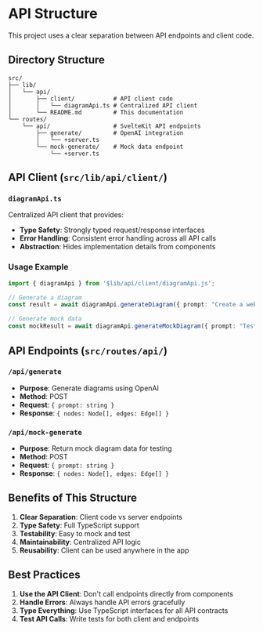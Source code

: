 # API Structure

This project uses a clear separation between API endpoints and client code.

## Directory Structure

```
src/
├── lib/
│   └── api/
│       ├── client/           # API client code
│       │   └── diagramApi.ts # Centralized API client
│       └── README.md         # This documentation
└── routes/
    └── api/                  # SvelteKit API endpoints
        ├── generate/         # OpenAI integration
        │   └── +server.ts
        └── mock-generate/    # Mock data endpoint
            └── +server.ts
```

## API Client (`src/lib/api/client/`)

### `diagramApi.ts`
Centralized API client that provides:
- **Type Safety**: Strongly typed request/response interfaces
- **Error Handling**: Consistent error handling across all API calls
- **Abstraction**: Hides implementation details from components

### Usage Example
```typescript
import { diagramApi } from '$lib/api/client/diagramApi.js';

// Generate a diagram
const result = await diagramApi.generateDiagram({ prompt: "Create a web app" });

// Generate mock data
const mockResult = await diagramApi.generateMockDiagram({ prompt: "Test prompt" });
```

## API Endpoints (`src/routes/api/`)

### `/api/generate`
- **Purpose**: Generate diagrams using OpenAI
- **Method**: POST
- **Request**: `{ prompt: string }`
- **Response**: `{ nodes: Node[], edges: Edge[] }`

### `/api/mock-generate`
- **Purpose**: Return mock diagram data for testing
- **Method**: POST
- **Request**: `{ prompt: string }`
- **Response**: `{ nodes: Node[], edges: Edge[] }`

## Benefits of This Structure

1. **Clear Separation**: Client code vs server endpoints
2. **Type Safety**: Full TypeScript support
3. **Testability**: Easy to mock and test
4. **Maintainability**: Centralized API logic
5. **Reusability**: Client can be used anywhere in the app

## Best Practices

1. **Use the API Client**: Don't call endpoints directly from components
2. **Handle Errors**: Always handle API errors gracefully
3. **Type Everything**: Use TypeScript interfaces for all API contracts
4. **Test API Calls**: Write tests for both client and endpoints

